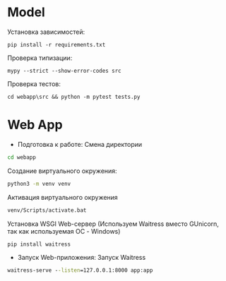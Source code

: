 # Model
Установка зависимостей:

`pip install -r requirements.txt`

Проверка типизации:

`mypy --strict --show-error-codes src`

Проверка тестов:

`cd webapp\src && python -m pytest tests.py`


# Web App
- Подготовка к работе:
Смена директории
```cmd
cd webapp
```

Создание виртуального окружения:
```cmd
python3 -m venv venv
```

Активация виртуального окружения
```cmd
venv/Scripts/activate.bat
```

Установка WSGI Web-сервер (Используем Waitress вместо GUnicorn, так как используемая ОС - Windows)
```cmd
pip install waitress
```

- Запуск Web-приложения:
Запуск Waitress
```cmd
waitress-serve --listen=127.0.0.1:8000 app:app
```

